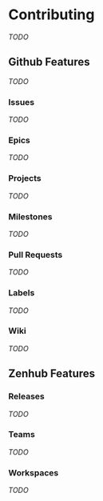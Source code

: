 # Contributing

*TODO*

## Github Features

*TODO*

### Issues

*TODO*

### Epics

*TODO*

### Projects

*TODO*

### Milestones

*TODO*

### Pull Requests

*TODO*

### Labels

*TODO*

### Wiki

*TODO*

## Zenhub Features

### Releases

*TODO*

### Teams

*TODO*

### Workspaces

*TODO*


